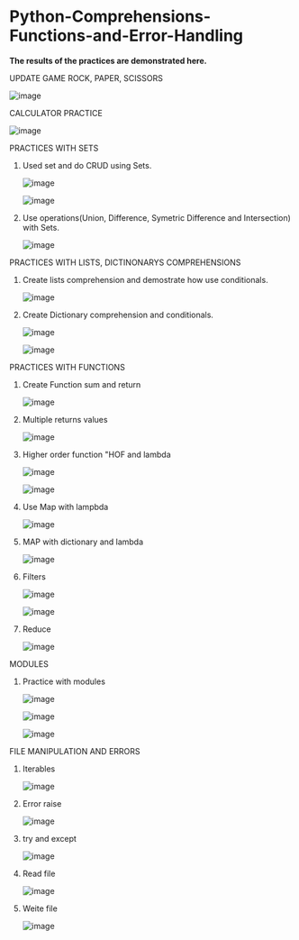 # Python-Comprehensions-Functions-and-Error-Handling

**The results of the practices are demonstrated here.**

UPDATE GAME ROCK, PAPER, SCISSORS
  
   ![image](https://github.com/JorgeTisca/Python-Comprehensions-Functions-and-Error-Handling/assets/54377291/b87dc4da-2627-4189-8f4b-b6a92b851671)


CALCULATOR PRACTICE

   ![image](https://github.com/JorgeTisca/Python-Comprehensions-Functions-and-Error-Handling/assets/54377291/e9ac275d-a8e6-4d4f-b8f1-e81c3007375d)


PRACTICES WITH SETS

 1. Used set and do CRUD using Sets.

    ![image](https://github.com/JorgeTisca/Python-Comprehensions-Functions-and-Error-Handling/assets/54377291/ec44ba7a-3c9d-4db9-845c-4b2081d48b58)

    ![image](https://github.com/JorgeTisca/Python-Comprehensions-Functions-and-Error-Handling/assets/54377291/92b4cfcd-9e56-4899-a41d-3328fb74cd13)


 2. Use operations(Union, Difference, Symetric Difference and Intersection) with Sets.

    ![image](https://github.com/JorgeTisca/Python-Comprehensions-Functions-and-Error-Handling/assets/54377291/befbdaaa-62fa-4dcc-977b-af55f1ff2449)

PRACTICES WITH LISTS, DICTINONARYS COMPREHENSIONS

 1. Create lists comprehension and demostrate how use conditionals.

    ![image](https://github.com/JorgeTisca/Python-Comprehensions-Functions-and-Error-Handling/assets/54377291/064d2b89-2bde-4b28-9db5-0df214465bba)


 2. Create Dictionary comprehension and conditionals.

    ![image](https://github.com/JorgeTisca/Python-Comprehensions-Functions-and-Error-Handling/assets/54377291/8a4d562a-124f-45bf-b32e-003dc36d370e)

    ![image](https://github.com/JorgeTisca/Python-Comprehensions-Functions-and-Error-Handling/assets/54377291/d4a40cef-f6f2-439f-a27b-777b0b8b2441)


PRACTICES WITH FUNCTIONS

 1. Create Function sum and return

  
      ![image](https://github.com/JorgeTisca/Python-Comprehensions-Functions-and-Error-Handling/assets/54377291/10063e43-5320-4dad-b37d-0a9eb3df664e)


 2. Multiple returns values

     ![image](https://github.com/JorgeTisca/Python-Comprehensions-Functions-and-Error-Handling/assets/54377291/dfce4ccf-5b25-4412-a307-8144ddbe5ca6)


3. Higher order function "HOF and lambda

    ![image](https://github.com/JorgeTisca/Python-Comprehensions-Functions-and-Error-Handling/assets/54377291/3b5174f8-752b-4117-92b9-243b9aa8a3f8)


    ![image](https://github.com/JorgeTisca/Python-Comprehensions-Functions-and-Error-Handling/assets/54377291/12d573ad-042c-492e-84dc-0faca61ce649)


4. Use Map with lampbda


    ![image](https://github.com/JorgeTisca/Python-Comprehensions-Functions-and-Error-Handling/assets/54377291/776e80f4-9775-4c19-885c-1f54562bd605)


5. MAP with dictionary and lambda


    ![image](https://github.com/JorgeTisca/Python-Comprehensions-Functions-and-Error-Handling/assets/54377291/1d971b7f-93a2-41f7-9e7c-75ee04e47542)


6. Filters

    ![image](https://github.com/JorgeTisca/Python-Comprehensions-Functions-and-Error-Handling/assets/54377291/3d787bda-6ed5-45d3-bd41-eaf89409a086)

    
    ![image](https://github.com/JorgeTisca/Python-Comprehensions-Functions-and-Error-Handling/assets/54377291/77fe3a74-edd8-4f9b-aba8-a5b51d3c1040)

7. Reduce


     ![image](https://github.com/JorgeTisca/Python-Comprehensions-Functions-and-Error-Handling/assets/54377291/fa9cc86c-5bf7-462f-b3c1-82720477dd84)


MODULES

1. Practice with modules


    ![image](https://github.com/JorgeTisca/Python-Comprehensions-Functions-and-Error-Handling/assets/54377291/0d55f25f-3f00-4feb-a14a-d70b51db7c0a)


    ![image](https://github.com/JorgeTisca/Python-Comprehensions-Functions-and-Error-Handling/assets/54377291/f12ec4de-d158-4746-8e81-b5caae502cb7)


    ![image](https://github.com/JorgeTisca/Python-Comprehensions-Functions-and-Error-Handling/assets/54377291/f3fa15a1-a0d2-4683-b995-eae390cec8bf)


FILE MANIPULATION AND ERRORS

1. Iterables

      ![image](https://github.com/JorgeTisca/Python-Comprehensions-Functions-and-Error-Handling/assets/54377291/69ada060-019e-45fe-b66e-89755d5ae721)

2. Error raise


      ![image](https://github.com/JorgeTisca/Python-Comprehensions-Functions-and-Error-Handling/assets/54377291/b07463e4-d2ad-4c45-bf0c-38125483e7de)

   
3. try and except

      ![image](https://github.com/JorgeTisca/Python-Comprehensions-Functions-and-Error-Handling/assets/54377291/115761ca-4aa8-4dc3-b864-fedfbb719136)


4. Read file


      ![image](https://github.com/JorgeTisca/Python-Comprehensions-Functions-and-Error-Handling/assets/54377291/2a596726-1bce-4845-a7d7-89af12357f62)

5. Weite file


      ![image](https://github.com/JorgeTisca/Python-Comprehensions-Functions-and-Error-Handling/assets/54377291/95abaccb-5db8-44cc-aaae-2d75c1c7ed50)

